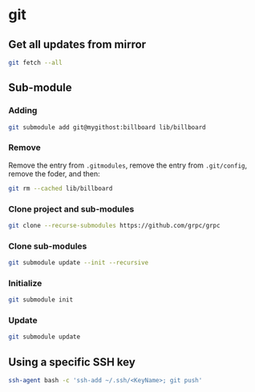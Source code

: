 # git

## Get all updates from mirror

```sh
git fetch --all
```

## Sub-module

### Adding

```sh
git submodule add git@mygithost:billboard lib/billboard
```

### Remove

Remove the entry from `.gitmodules`, remove the entry from `.git/config`, remove the foder, and then:

```sh
git rm --cached lib/billboard
```

### Clone project and sub-modules

```sh
git clone --recurse-submodules https://github.com/grpc/grpc
```

### Clone sub-modules

```sh
git submodule update --init --recursive
```

### Initialize

```sh
git submodule init
```

### Update

```sh
git submodule update
```

## Using a specific SSH key

```sh
ssh-agent bash -c 'ssh-add ~/.ssh/<KeyName>; git push'
```
